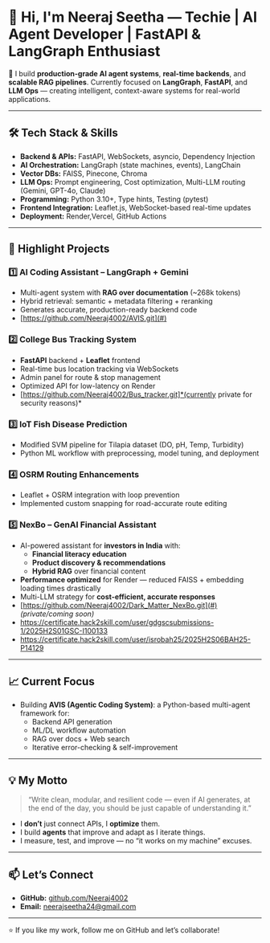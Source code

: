 # 👋 Hi, I'm Neeraj Seetha — Techie | AI Agent Developer | FastAPI & LangGraph Enthusiast

🚀 I build **production-grade AI agent systems**, **real-time backends**, and **scalable RAG pipelines**.
Currently focused on **LangGraph**, **FastAPI**, and **LLM Ops** — creating intelligent, context-aware systems for real-world applications.

---


## 🛠 Tech Stack & Skills

- **Backend & APIs:** FastAPI, WebSockets, asyncio, Dependency Injection
- **AI Orchestration:** LangGraph (state machines, events), LangChain
- **Vector DBs:** FAISS, Pinecone, Chroma
- **LLM Ops:** Prompt engineering, Cost optimization, Multi-LLM routing (Gemini, GPT-4o, Claude)
- **Programming:** Python 3.10+, Type hints, Testing (pytest)
- **Frontend Integration:** Leaflet.js, WebSocket-based real-time updates
- **Deployment:** Render,Vercel, GitHub Actions

---

## 📌 Highlight Projects

### 1️⃣ **AI Coding Assistant – LangGraph + Gemini**
- Multi-agent system with **RAG over documentation** (~268k tokens)
- Hybrid retrieval: semantic + metadata filtering + reranking
- Generates accurate, production-ready backend code
- [https://github.com/Neeraj4002/AVIS.git](#) 

### 2️⃣ **College Bus Tracking System**
- **FastAPI** backend + **Leaflet** frontend
- Real-time bus location tracking via WebSockets
- Admin panel for route & stop management
- Optimized API for low-latency on Render
- [https://github.com/Neeraj4002/Bus_tracker.git]*(currently private for security reasons)*

### 3️⃣ **IoT Fish Disease Prediction**
- Modified SVM pipeline for Tilapia dataset (DO, pH, Temp, Turbidity)
- Python ML workflow with preprocessing, model tuning, and deployment

### 4️⃣ **OSRM Routing Enhancements**
- Leaflet + OSRM integration with loop prevention
- Implemented custom snapping for road-accurate route editing

### 5️⃣ **NexBo – GenAI Financial Assistant**
- AI-powered assistant for **investors in India** with:
  - **Financial literacy education**
  - **Product discovery & recommendations**
  - **Hybrid RAG** over financial content
- **Performance optimized** for Render — reduced FAISS + embedding loading times drastically
- Multi-LLM strategy for **cost-efficient, accurate responses**
- [https://github.com/Neeraj4002/Dark_Matter_NexBo.git](#) *(private/coming soon)*
- https://certificate.hack2skill.com/user/gdgscsubmissions-1/2025H2S01GSC-I100133
- https://certificate.hack2skill.com/user/isrobah25/2025H2S06BAH25-P14129
---

## 📈 Current Focus

- Building **AVIS (Agentic Coding System)**: a Python-based multi-agent framework for:
  - Backend API generation
  - ML/DL workflow automation
  - RAG over docs + Web search
  - Iterative error-checking & self-improvement

---

## 💡 My Motto

> “Write clean, modular, and resilient code — even if  AI generates, at the end of the day, you should be just capable of understanding it.”

- I **don’t** just connect APIs, I **optimize** them.
- I build **agents** that improve and adapt as I iterate things.
- I measure, test, and improve — no “it works on my machine” excuses.

---

## 📫 Let’s Connect

- **GitHub:** [github.com/Neeraj4002](#)
- **Email:** neerajseetha24@gmail.com

---

⭐ If you like my work, follow me on GitHub and let’s collaborate!
